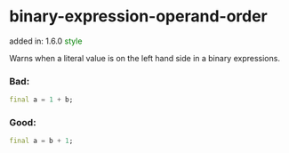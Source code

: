 # binary-expression-operand-order
added in: 1.6.0 <span style="color: green">style</span>

Warns when a literal value is on the left hand side in a binary expressions.

### Bad:
```dart
final a = 1 + b;
```
### Good:
```dart
final a = b + 1;
```
